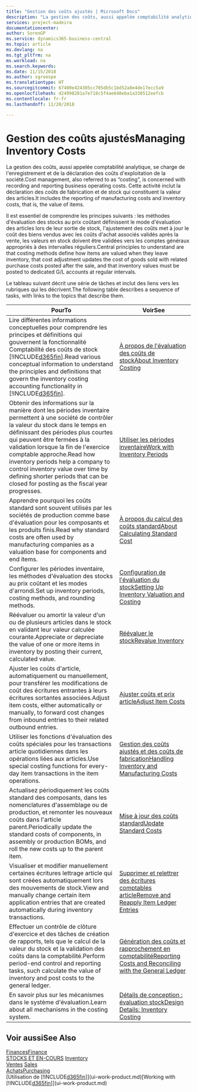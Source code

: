 ```yaml
---
title: "Gestion des coûts ajustés | Microsoft Docs"
description: "La gestion des coûts, aussi appelée comptabilité analytique, se charge de l'enregistrement et de la déclaration des coûts d'exploitation de la société. Cette activité inclut la déclaration des coûts de fabrication et de stock qui constituent la valeur des articles."
services: project-madeira
documentationcenter: 
author: SorenGP
ms.service: dynamics365-business-central
ms.topic: article
ms.devlang: na
ms.tgt_pltfrm: na
ms.workload: na
ms.search.keywords: 
ms.date: 11/15/2018
ms.author: sgroespe
ms.translationtype: HT
ms.sourcegitcommit: 67400e424305cc705db5c1bd52a8e4de17ecc5a9
ms.openlocfilehash: d24998281a7e718c5f4ae648eba1a338512eefcb
ms.contentlocale: fr-fr
ms.lasthandoff: 11/20/2018

---
```

# <a name="managing-inventory-costs"></a><span data-ttu-id="2ed2a-104">Gestion des coûts ajustés</span><span class="sxs-lookup"><span data-stu-id="2ed2a-104">Managing Inventory Costs</span></span>
<span data-ttu-id="2ed2a-105">La gestion des coûts, aussi appelée comptabilité analytique, se charge de l'enregistrement et de la déclaration des coûts d'exploitation de la société.</span><span class="sxs-lookup"><span data-stu-id="2ed2a-105">Cost management, also referred to as “costing”, is concerned with recording and reporting business operating costs.</span></span> <span data-ttu-id="2ed2a-106">Cette activité inclut la déclaration des coûts de fabrication et de stock qui constituent la valeur des articles.</span><span class="sxs-lookup"><span data-stu-id="2ed2a-106">It includes the reporting of manufacturing costs and inventory costs, that is, the value of items.</span></span>   

<span data-ttu-id="2ed2a-107">Il est essentiel de comprendre les principes suivants : les méthodes d'évaluation des stocks au prix coûtant définissent le mode d'évaluation des articles lors de leur sortie de stock, l'ajustement des coûts met à jour le coût des biens vendus avec les coûts d'achat associés validés après la vente, les valeurs en stock doivent être validées vers les comptes généraux appropriés à des intervalles réguliers.</span><span class="sxs-lookup"><span data-stu-id="2ed2a-107">Central principles to understand are that costing methods define how items are valued when they leave inventory, that cost adjustment updates the cost of goods sold with related purchase costs posted after the sale, and that inventory values must be posted to dedicated G/L accounts at regular intervals.</span></span>

<span data-ttu-id="2ed2a-108">Le tableau suivant décrit une série de tâches et inclut des liens vers les rubriques qui les décrivent.</span><span class="sxs-lookup"><span data-stu-id="2ed2a-108">The following table describes a sequence of tasks, with links to the topics that describe them.</span></span>

|<span data-ttu-id="2ed2a-109">**Pour**</span><span class="sxs-lookup"><span data-stu-id="2ed2a-109">**To**</span></span>|<span data-ttu-id="2ed2a-110">**Voir**</span><span class="sxs-lookup"><span data-stu-id="2ed2a-110">**See**</span></span>|  
|------------|-------------|  
|<span data-ttu-id="2ed2a-111">Lire différentes informations conceptuelles pour comprendre les principes et définitions qui gouvernent la fonctionnalité Comptabilité des coûts de stock [!INCLUDE[d365fin](includes/d365fin_md.md)].</span><span class="sxs-lookup"><span data-stu-id="2ed2a-111">Read various conceptual information to understand the principles and definitions that govern the inventory costing accounting functionality in [!INCLUDE[d365fin](includes/d365fin_md.md)].</span></span>|[<span data-ttu-id="2ed2a-112">À propos de l'évaluation des coûts de stock</span><span class="sxs-lookup"><span data-stu-id="2ed2a-112">About Inventory Costing</span></span>](finance-learn-about-costing.md)|  
|<span data-ttu-id="2ed2a-113">Obtenir des informations sur la manière dont les périodes inventaire permettent à une société de contrôler la valeur du stock dans le temps en définissant des périodes plus courtes qui peuvent être fermées à la validation lorsque la fin de l'exercice comptable approche.</span><span class="sxs-lookup"><span data-stu-id="2ed2a-113">Read how inventory periods help a company to control inventory value over time by defining shorter periods that can be closed for posting as the fiscal year progresses.</span></span>|[<span data-ttu-id="2ed2a-114">Utiliser les périodes inventaire</span><span class="sxs-lookup"><span data-stu-id="2ed2a-114">Work with Inventory Periods</span></span>](finance-how-to-work-with-inventory-periods.md)|
|<span data-ttu-id="2ed2a-115">Apprendre pourquoi les coûts standard sont souvent utilisés par les sociétés de production comme base d'évaluation pour les composants et les produits finis.</span><span class="sxs-lookup"><span data-stu-id="2ed2a-115">Read why standard costs are often used by manufacturing companies as a valuation base for components and end items.</span></span>|[<span data-ttu-id="2ed2a-116">À propos du calcul des coûts standard</span><span class="sxs-lookup"><span data-stu-id="2ed2a-116">About Calculating Standard Cost</span></span>](finance-about-calculating-standard-cost.md)|
|<span data-ttu-id="2ed2a-117">Configurer les périodes inventaire, les méthodes d'évaluation des stocks au prix coûtant et les modes d'arrondi.</span><span class="sxs-lookup"><span data-stu-id="2ed2a-117">Set up inventory periods, costing methods, and rounding methods.</span></span>|[<span data-ttu-id="2ed2a-118">Configuration de l'évaluation du stock</span><span class="sxs-lookup"><span data-stu-id="2ed2a-118">Setting Up Inventory Valuation and Costing</span></span>](finance-set-up-inventory-valuation-and-costing.md)|
|<span data-ttu-id="2ed2a-119">Réévaluer ou amortir la valeur d'un ou de plusieurs articles dans le stock en validant leur valeur calculée courante.</span><span class="sxs-lookup"><span data-stu-id="2ed2a-119">Appreciate or depreciate the value of one or more items in inventory by posting their current, calculated value.</span></span>|[<span data-ttu-id="2ed2a-120">Réévaluer le stock</span><span class="sxs-lookup"><span data-stu-id="2ed2a-120">Revalue Inventory</span></span>](inventory-how-revalue-inventory.md)|
|<span data-ttu-id="2ed2a-121">Ajuster les coûts d'article, automatiquement ou manuellement, pour transférer les modifications de coût des écritures entrantes à leurs écritures sortantes associées.</span><span class="sxs-lookup"><span data-stu-id="2ed2a-121">Adjust item costs, either automatically or manually, to forward cost changes from inbound entries to their related outbound entries.</span></span>|[<span data-ttu-id="2ed2a-122">Ajuster coûts et prix article</span><span class="sxs-lookup"><span data-stu-id="2ed2a-122">Adjust Item Costs</span></span>](inventory-how-adjust-item-costs.md)|
|<span data-ttu-id="2ed2a-123">Utiliser les fonctions d'évaluation des coûts spéciales pour les transactions article quotidiennes dans les opérations liées aux articles.</span><span class="sxs-lookup"><span data-stu-id="2ed2a-123">Use special costing functions for every-day item transactions in the item operations.</span></span>|[<span data-ttu-id="2ed2a-124">Gestion des coûts ajustés et des coûts de fabrication</span><span class="sxs-lookup"><span data-stu-id="2ed2a-124">Handling Inventory and Manufacturing Costs</span></span>](finance-handle-inventory-and-manufacturing-costs.md)|  
|<span data-ttu-id="2ed2a-125">Actualisez périodiquement les coûts standard des composants, dans les nomenclatures d'assemblage ou de production, et remonter les nouveaux coûts dans l'article parent.</span><span class="sxs-lookup"><span data-stu-id="2ed2a-125">Periodically update the standard costs of components, in assembly or production BOMs, and roll the new costs up to the parent item.</span></span>|[<span data-ttu-id="2ed2a-126">Mise à jour des coûts standard</span><span class="sxs-lookup"><span data-stu-id="2ed2a-126">Update Standard Costs</span></span>](finance-how-to-update-standard-costs.md)|
|<span data-ttu-id="2ed2a-127">Visualiser et modifier manuellement certaines écritures lettrage article qui sont créées automatiquement lors des mouvements de stock.</span><span class="sxs-lookup"><span data-stu-id="2ed2a-127">View and manually change certain item application entries that are created automatically during inventory transactions.</span></span>|[<span data-ttu-id="2ed2a-128">Supprimer et relettrer des écritures comptables article</span><span class="sxs-lookup"><span data-stu-id="2ed2a-128">Remove and Reapply Item Ledger Entries</span></span>](finance-how-to-remove-and-reapply-item-entries.md)|
|<span data-ttu-id="2ed2a-129">Effectuer un contrôle de clôture d'exercice et des tâches de création de rapports, tels que le calcul de la valeur du stock et la validation des coûts dans la comptabilité.</span><span class="sxs-lookup"><span data-stu-id="2ed2a-129">Perform period-end control and reporting tasks, such calculate the value of inventory and post costs to the general ledger.</span></span>|[<span data-ttu-id="2ed2a-130">Génération des coûts et rapprochement en comptabilité</span><span class="sxs-lookup"><span data-stu-id="2ed2a-130">Reporting Costs and Reconciling with the General Ledger</span></span>](finance-report-costs-and-reconcile-with-the-general-ledger.md)|
|<span data-ttu-id="2ed2a-131">En savoir plus sur les mécanismes dans le système d'évaluation.</span><span class="sxs-lookup"><span data-stu-id="2ed2a-131">Learn about all mechanisms in the costing system.</span></span>|[<span data-ttu-id="2ed2a-132">Détails de conception : évaluation stock</span><span class="sxs-lookup"><span data-stu-id="2ed2a-132">Design Details: Inventory Costing</span></span>](design-details-inventory-costing.md)|  

## <a name="see-also"></a><span data-ttu-id="2ed2a-133">Voir aussi</span><span class="sxs-lookup"><span data-stu-id="2ed2a-133">See Also</span></span>  
 [<span data-ttu-id="2ed2a-134">Finances</span><span class="sxs-lookup"><span data-stu-id="2ed2a-134">Finance</span></span>](finance.md)  
 <span data-ttu-id="2ed2a-135">[STOCKS ET EN-COURS](inventory-manage-inventory.md) </span><span class="sxs-lookup"><span data-stu-id="2ed2a-135">[Inventory](inventory-manage-inventory.md) </span></span>  
 <span data-ttu-id="2ed2a-136">[Ventes](sales-manage-sales.md) </span><span class="sxs-lookup"><span data-stu-id="2ed2a-136">[Sales](sales-manage-sales.md) </span></span>  
 [<span data-ttu-id="2ed2a-137">Achats</span><span class="sxs-lookup"><span data-stu-id="2ed2a-137">Purchasing</span></span>](purchasing-manage-purchasing.md)  
 <span data-ttu-id="2ed2a-138">[Utilisation de [!INCLUDE[d365fin](includes/d365fin_md.md)]](ui-work-product.md)</span><span class="sxs-lookup"><span data-stu-id="2ed2a-138">[Working with [!INCLUDE[d365fin](includes/d365fin_md.md)]](ui-work-product.md)</span></span>

